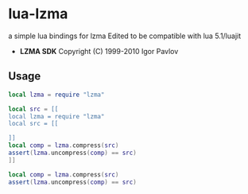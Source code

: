# lua-lzma
a simple lua bindings for lzma
Edited to be compatible with lua 5.1/luajit
* **LZMA SDK** Copyright (C) 1999-2010 Igor Pavlov

## Usage
```lua
local lzma = require "lzma"

local src = [[
local lzma = require "lzma"
local src = [[

]]
local comp = lzma.compress(src)
assert(lzma.uncompress(comp) == src)
]]

local comp = lzma.compress(src)
assert(lzma.uncompress(comp) == src)

```
